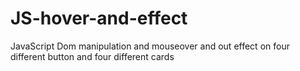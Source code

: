 # JS-hover-and-effect
JavaScript Dom manipulation and mouseover and out effect on four different button and four different cards
